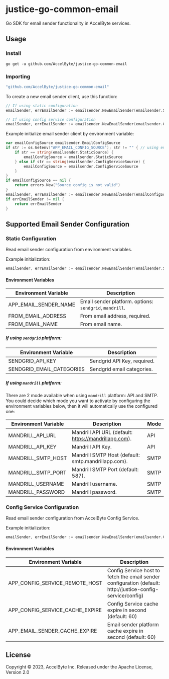 # justice-go-common-email

Go SDK for email sender functionality in AccelByte services.

## Usage

### Install

```
go get -u github.com/AccelByte/justice-go-common-email
```

### Importing

```go
"github.com/AccelByte/justice-go-common-email"
```
To create a new email sender client, use this function:
```go
// If using static configuration
emailSender, errEmailSender := emailsender.NewEmailSender(emailsender.StaticSource)

// If using config service configuration
emailSender, errEmailSender := emailsender.NewEmailSender(emailsender.ConfigServiceSource)
```

Example initialize email sender client by environment variable:
```go
var emailConfigSource emailsender.EmailConfigSource
if str := os.Getenv("APP_EMAIL_CONFIG_SOURCE"); str != "" { // using environment variable to decide the source config
	if str == string(emailsender.StaticSource) {
		emailConfigSource = emailsender.StaticSource
	} else if str == string(emailsender.ConfigServiceSource) {
		emailConfigSource = emailsender.ConfigServiceSource
	}
}
if emailConfigSource == nil {
	return errors.New("Source config is not valid")
}
emailSender, errEmailSender := emailsender.NewEmailSender(emailConfigSource)
if errEmailSender != nil {
	return errEmailSender
}
```

## Supported Email Sender Configuration
### Static Configuration

Read email sender configuration from environment variables.

Example initialization:
```go
emailSender, errEmailSender := emailsender.NewEmailSender(emailsender.StaticSource)
```

#### Environment Variables

| Environment Variable  | Description                                             |
|-----------------------|---------------------------------------------------------|
| APP_EMAIL_SENDER_NAME | Email sender platform. options: `sendgrid`, `mandrill`. |
| FROM_EMAIL_ADDRESS    | From email address, required.                           |
| FROM_EMAIL_NAME       | From email name.                                        |

##### If using `sendgrid` platform:</b>

| Environment Variable      | Description                 |
|---------------------------|-----------------------------|
| SENDGRID_API_KEY          | Sendgrid API Key, required. |
| SENDGRID_EMAIL_CATEGORIES | Sendgrid email categories.  |

##### If using `mandrill` platform:

There are 2 mode available when using `mandrill` platform: API and SMTP.
You could decide which mode you want to activate by configuring the environment variables below, then it will automatically use the configured one:

| Environment Variable      | Description                                          | Mode   |
|---------------------------|------------------------------------------------------|--------|
| MANDRILL_API_URL          | Mandrill API URL (default: https://mandrillapp.com). | API    |
| MANDRILL_API_KEY          | Mandrill API Key.                                    | API    |
| MANDRILL_SMTP_HOST        | Mandrill SMTP Host (default: smtp.mandrillapp.com).  | SMTP   |
| MANDRILL_SMTP_PORT        | Mandrill SMTP Port (default: 587).                   | SMTP   |
| MANDRILL_USERNAME         | Mandrill username.                                   | SMTP   |
| MANDRILL_PASSWORD         | Mandrill password.                                   | SMTP   |

### Config Service Configuration

Read email sender configuration from AccelByte Config Service.

Example initialization:
```go
emailSender, errEmailSender := emailsender.NewEmailSender(emailsender.ConfigServiceSource)
```

#### Environment Variables

| Environment Variable            | Description                                                                                                 |
|---------------------------------|-------------------------------------------------------------------------------------------------------------|
| APP_CONFIG_SERVICE_REMOTE_HOST  | Config Service host to fetch the email sender configuration (default: http://justice-config-service/config) |
| APP_CONFIG_SERVICE_CACHE_EXPIRE | Config Service cache expire in second (default: 60)                                                         |
| APP_EMAIL_SENDER_CACHE_EXPIRE   | Email sender platform cache expire in second (default: 60)                                                  |


## License

Copyright © 2023, AccelByte Inc. Released under the Apache License, Version 2.0